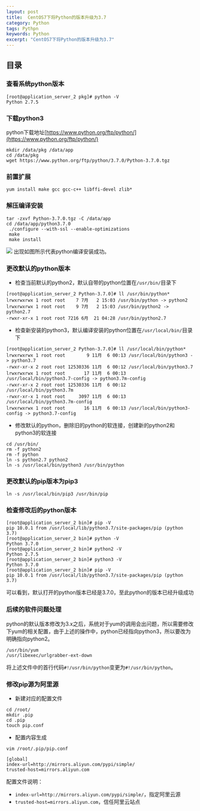 ```yaml
---
layout: post
title:  CentOS7下将Python的版本升级为3.7
category: Python 
tags: Pythpn 
keywords: Python 
excerpt: "CentOS7下将Python的版本升级为3.7"
---
```


## 目录
### 查看系统python版本
```
[root@application_server_2 pkg]# python -V
Python 2.7.5
```

### 下载python3
python下载地址[https://www.python.org/ftp/python/](https://www.python.org/ftp/python/)
```
mkdir /data/pkg /data/app
cd /data/pkg
wget https://www.python.org/ftp/python/3.7.0/Python-3.7.0.tgz
```

### 前置扩展
```
yum install make gcc gcc-c++ libffi-devel zlib*
```

### 解压编译安装
```
tar -zxvf Python-3.7.0.tgz -C /data/app
cd /data/app/python3.7.0
 ./configure --with-ssl --enable-optimizations
 make
 make install
```
![](https://static.studytime.xin/image/articles/20191106001612.png)
出现如图所示代表python编译安装成功。


### 更改默认的python版本

- 检查当前默认的python2，默认自带的python位置在`/usr/bin/`目录下
```
[root@application_server_2 Python-3.7.0]# ll /usr/bin/python*
lrwxrwxrwx 1 root root    7 7月   2 15:03 /usr/bin/python -> python2
lrwxrwxrwx 1 root root    9 7月   2 15:03 /usr/bin/python2 -> python2.7
-rwxr-xr-x 1 root root 7216 6月  21 04:28 /usr/bin/python2.7
```
- 检查新安装的python3，默认编译安装的python位置在`/usr/local/bin/`目录下
```
[root@application_server_2 Python-3.7.0]# ll /usr/local/bin/python*
lrwxrwxrwx 1 root root        9 11月  6 00:13 /usr/local/bin/python3 -> python3.7
-rwxr-xr-x 2 root root 12530336 11月  6 00:12 /usr/local/bin/python3.7
lrwxrwxrwx 1 root root       17 11月  6 00:13 /usr/local/bin/python3.7-config -> python3.7m-config
-rwxr-xr-x 2 root root 12530336 11月  6 00:12 /usr/local/bin/python3.7m
-rwxr-xr-x 1 root root     3097 11月  6 00:13 /usr/local/bin/python3.7m-config
lrwxrwxrwx 1 root root       16 11月  6 00:13 /usr/local/bin/python3-config -> python3.7-config
```
- 修改默认的python，删除旧的python的软连接，创建新的python2和python3的软连接
```
cd /usr/bin/
rm -f python2
rm -f python
ln -s python2.7 python2
ln -s /usr/local/bin/python3 /usr/bin/python
```


### 更改默认的pip版本为pip3
```
ln -s /usr/local/bin/pip3 /usr/bin/pip
```

### 检查修改后的python版本
```
[root@application_server_2 bin]# pip -V
pip 10.0.1 from /usr/local/lib/python3.7/site-packages/pip (python 3.7)
[root@application_server_2 bin]# python -V
Python 3.7.0
[root@application_server_2 bin]# python2 -V
Python 2.7.5
[root@application_server_2 bin]# python3 -V
Python 3.7.0
[root@application_server_2 bin]# pip -V
pip 10.0.1 from /usr/local/lib/python3.7/site-packages/pip (python 3.7)
```
可以看到，默认打开的python版本已经是3.7.0，至此python的版本已经升级成功

### 后续的软件问题处理
python的默认版本修改为3.x之后，系统对于yum的调用会出问题，所以需要修改下yum的相关配置，由于上述的操作中，python已经指向python3，所以要改为明确指向python2。

```
/usr/bin/yum
/usr/libexec/urlgrabber-ext-down
```
将上述文件中的首行代码`#!/usr/bin/python`变更为`#!/usr/bin/python`。


### 修改pip源为阿里源
- 新建对应的配置文件
```
cd /root/
mkdir .pip
cd .pip
touch pip.conf
```

- 配置内容生成
```
vim /root/.pip/pip.conf

[global]
index-url=http://mirrors.aliyun.com/pypi/simple/
trusted-host=mirrors.aliyun.com
```
配置文件说明：
- `index-url=http://mirrors.aliyun.com/pypi/simple/`，指定阿里云源
- `trusted-host=mirrors.aliyun.com`，信任阿里云站点
